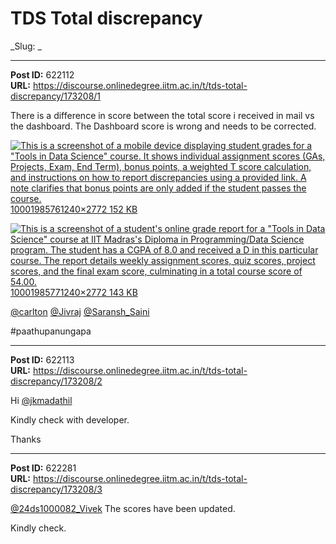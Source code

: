 # TDS Total discrepancy
_Slug: _

---
**Post ID:** 622112  
**URL:** https://discourse.onlinedegree.iitm.ac.in/t/tds-total-discrepancy/173208/1  

There is a difference in score between the total score i received in mail vs the dashboard. The Dashboard score is wrong and needs to be corrected.


[![This is a screenshot of a mobile device displaying student grades for a "Tools in Data Science" course.  It shows individual assignment scores (GAs, Projects, Exam, End Term), bonus points, a weighted T score calculation, and instructions on how to report discrepancies using a provided link.  A note clarifies that bonus points are only added if the student passes the course.
](https://europe1.discourse-cdn.com/flex013/uploads/iitm/optimized/3X/3/3/3318e860ecaa62ae78993596abd62604ed983cea_2_223x500.jpeg)10001985761240×2772 152 KB](https://europe1.discourse-cdn.com/flex013/uploads/iitm/original/3X/3/3/3318e860ecaa62ae78993596abd62604ed983cea.jpeg)


[![This is a screenshot of a student's online grade report for a "Tools in Data Science" course at IIT Madras's Diploma in Programming/Data Science program.  The student has a CGPA of 8.0 and received a D in this particular course.  The report details weekly assignment scores, quiz scores, project scores, and the final exam score, culminating in a total course score of 54.00.
](https://europe1.discourse-cdn.com/flex013/uploads/iitm/optimized/3X/8/1/81a1bdc0982cb35022727f1f35bea4ac6e1dd985_2_223x500.jpeg)10001985771240×2772 143 KB](https://europe1.discourse-cdn.com/flex013/uploads/iitm/original/3X/8/1/81a1bdc0982cb35022727f1f35bea4ac6e1dd985.jpeg)


[@carlton](/u/carlton) [@Jivraj](/u/jivraj) [@Saransh_Saini](/u/saransh_saini)


#paathupanungapa

---
**Post ID:** 622113  
**URL:** https://discourse.onlinedegree.iitm.ac.in/t/tds-total-discrepancy/173208/2  

Hi [@jkmadathil](/u/jkmadathil)


Kindly check with developer.


Thanks

---
**Post ID:** 622281  
**URL:** https://discourse.onlinedegree.iitm.ac.in/t/tds-total-discrepancy/173208/3  

[@24ds1000082_Vivek](/u/24ds1000082_vivek) The scores have been updated.


Kindly check.

